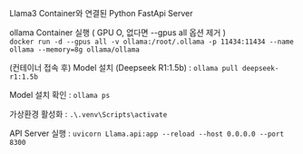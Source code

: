 Llama3 Container와 연결된 Python FastApi Server  

ollama Container 실행 ( GPU O, 없다면 --gpus all 옵션 제거 )  
 `docker run -d --gpus all -v ollama:/root/.ollama -p 11434:11434 --name ollama --memory=8g ollama/ollama` 

 (컨테이너 접속 후) Model 설치 (Deepseek R1:1.5b) : `ollama pull deepseek-r1:1.5b`

 Model 설치 확인 : `ollama ps`

가상환경 활성화 : `.\.venv\Scripts\activate`  

API Server 실행 : `uvicorn Llama.api:app --reload --host 0.0.0.0 --port 8300`